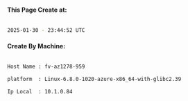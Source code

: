 
   
#### This Page Create at:

```bash

2025-01-30 - 23:44:52 UTC

```

#### Create By Machine:

```bash

Host Name : fv-az1278-959

platform  : Linux-6.8.0-1020-azure-x86_64-with-glibc2.39

Ip Local  : 10.1.0.84

```

